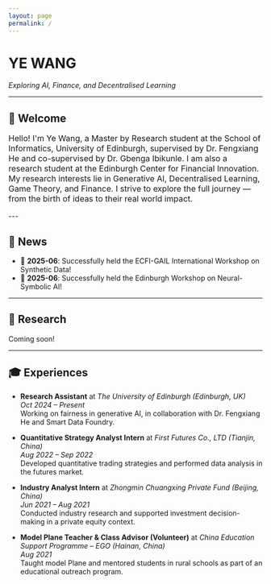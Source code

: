 ```yaml
---
layout: page
permalink: /
---
```


<h1 style="font-weight: bold; text-transform: uppercase;">Ye Wang</h1>
<p><em>Exploring AI, Finance, and Decentralised Learning</em></p>

<hr>

## 👋 Welcome

<p style="font-size: 1rem;">
Hello! I'm Ye Wang, a Master by Research student at the School of Informatics, University of Edinburgh, supervised by Dr. Fengxiang He and co-supervised by Dr. Gbenga Ibikunle. I am also a research student at the Edinburgh Center for Financial Innovation. My research interests lie in Generative AI, Decentralised Learning, Game Theory, and Finance. I strive to explore the full journey — from the birth of ideas to their real world impact.
</p>
---

## 📰 News
 
- 🎉 **2025-06**: Successfully held the ECFI-GAIL International Workshop on Synthetic Data!  
- 🚀 **2025-06**: Successfully held the Edinburgh Workshop on Neural-Symbolic AI! 

---

## 🔬 Research

Coming soon!

---

## 🎓 Experiences

- **Research Assistant** at *The University of Edinburgh (Edinburgh, UK)*  
  *Oct 2024 – Present*  
  Working on fairness in generative AI, in collaboration with Dr. Fengxiang He and Smart Data Foundry.

- **Quantitative Strategy Analyst Intern** at *First Futures Co., LTD (Tianjin, China)*  
  *Aug 2022 – Sep 2022*  
  Developed quantitative trading strategies and performed data analysis in the futures market.

- **Industry Analyst Intern** at *Zhongmin Chuangxing Private Fund (Beijing, China)*  
  *Jun 2021 – Aug 2021*  
  Conducted industry research and supported investment decision-making in a private equity context.

- **Model Plane Teacher & Class Advisor (Volunteer)** at *China Education Support Programme – EGO (Hainan, China)*  
  *Aug 2021*  
  Taught model Plane and mentored students in rural schools as part of an educational outreach program.
